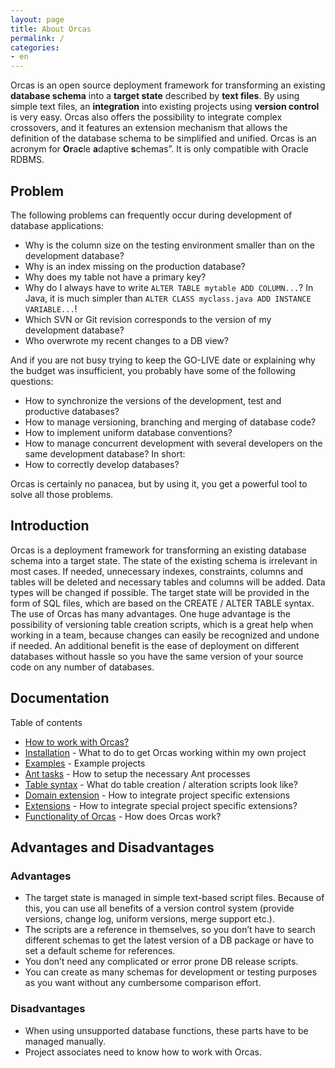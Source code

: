 ```yaml
---
layout: page
title: About Orcas
permalink: /
categories: 
- en
---
```


Orcas is an open source deployment framework for transforming an existing **database schema** into a **target state** described by **text files**. 
By using simple text files, an **integration** into existing projects using **version control** is very easy. Orcas also offers the possibility to integrate complex crossovers, and it features an extension mechanism that allows the definition of the database schema to be simplified and unified.
Orcas is an acronym for **Or**a**c**le **a**daptive **s**chemas”. It is only compatible with Oracle RDBMS.


## Problem

The following problems can frequently occur during development of database applications:

* Why is the column size on the testing environment smaller than on the development database?
* Why is an index missing on the production database?
* Why does my table not have a primary key?
* Why do I always have to write `ALTER TABLE mytable ADD COLUMN...`?  In Java, it is much simpler than `ALTER CLASS myclass.java ADD INSTANCE VARIABLE...`!
* Which SVN or Git revision corresponds to the version of my development database?
* Who overwrote my recent changes to a DB view?

And if you are not busy trying to keep the GO-LIVE date or explaining why the budget was insufficient, you probably have some of the following questions:

* How to synchronize the versions of the development, test and productive databases?
* How to manage versioning, branching and merging of database code?
* How to implement uniform database conventions?
* How to manage concurrent development with several developers on the same development database?
In short:
* How to correctly develop databases?

Orcas is certainly no panacea, but by using it, you get a powerful tool to solve all those problems.

## Introduction

Orcas is a deployment framework for transforming an existing database schema into a target state. The state of the existing schema is irrelevant in most cases. If needed, unnecessary indexes, constraints, columns and tables will be deleted and necessary tables and columns will be added. Data types will be changed if possible. The target state will be provided in the form of SQL files, which are based on the CREATE / ALTER TABLE syntax. The use of Orcas has many advantages. One huge advantage is the possibility of versioning table creation scripts, which is a great help when working in a team, because changes can easily be recognized and undone if needed. An additional benefit is the ease of deployment on different databases without hassle so you have the same version of your source code on any number of databases.

## Documentation

Table of contents

* [How to work with Orcas?]({{site.baseurl}}/docs/usage/)
* [Installation]({{site.baseurl}}/docs/installation/) - What to do to get Orcas working within my own project
* [Examples]({{site.baseurl}}/docs/examples/) - Example projects
* [Ant tasks]({{site.baseurl}}/docs/ant-tasks/) - How to setup the necessary Ant processes
* [Table syntax]({{site.baseurl}}/docs/statics-syntax/) - What do table creation / alteration scripts look like?
* [Domain extension]({{site.baseurl}}/docs/domain-extension/) - How to integrate project specific extensions
* [Extensions]({{site.baseurl}}/docs/extensions/) - How to integrate special project specific extensions?
* [Functionality of Orcas]({{site.baseurl}}/docs/how-it-works/) - How does Orcas work?

## Advantages and Disadvantages

### Advantages

* The target state is managed in simple text-based script files. Because of this, you can use all benefits of a version control system (provide versions, change log, uniform versions, merge support etc.).
* The scripts are a reference in themselves, so you don’t have to search different schemas to get the latest version of a DB package or have to set a default scheme for references.
* You don’t need any complicated or error prone DB release scripts.
* You can create as many schemas for development or testing purposes as you want without any cumbersome comparison effort.

### Disadvantages

* When using unsupported database functions, these parts have to be managed manually.
* Project associates need to know how to work with Orcas.
